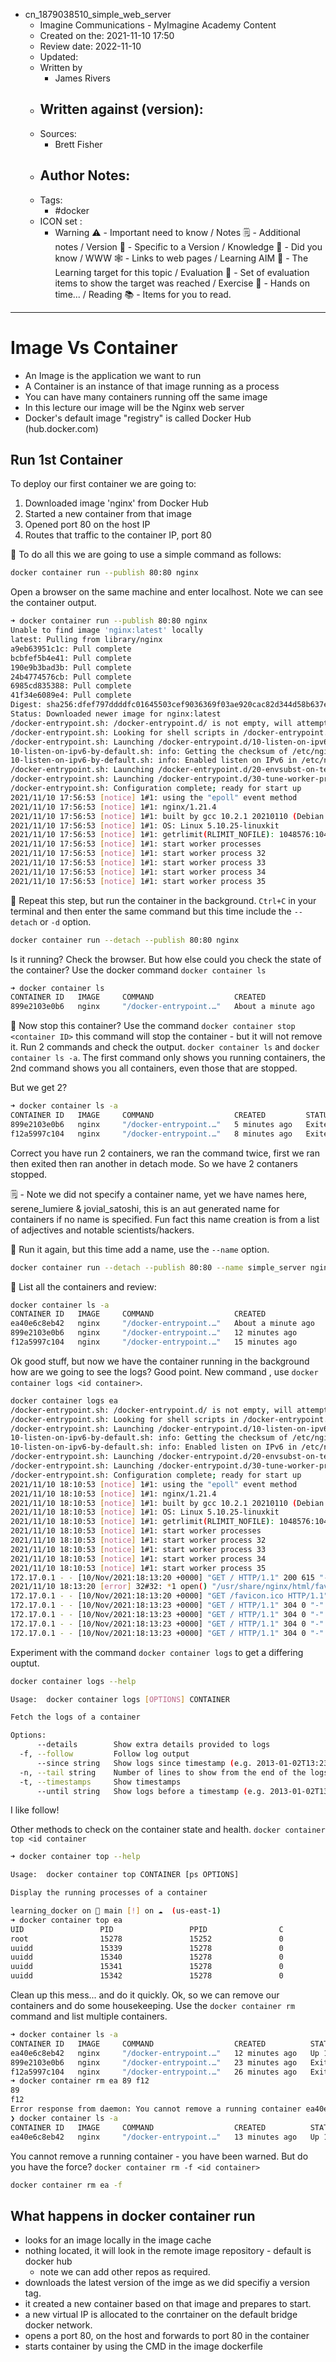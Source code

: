 - cn_1879038510_simple_web_server
	- Imagine Communications - MyImagine Academy Content
	- Created on the: 2021-11-10 17:50
	- Review date: 2022-11-10
	- Updated:
	- Written by 
		- James Rivers
	- Written against (version):
		- 
	- Sources: 
		- Brett Fisher
	- Author Notes: 
		- 
	- Tags: 
		- #docker
	- ICON set : 
		- Warning ⚠️ - Important need to know / Notes 🗒 - Additional notes / Version 🌱 - Specific to a Version / Knowledge 🧠 - Did you know / WWW 🕸 - Links to web pages / Learning AIM 🎯 - The Learning target for this topic / Evaluation 🧪 - Set of evaluation items to show the target was reached / Exercise 🤸 - Hands on time... /  Reading 📚  - Items for you to read. 
---
# Image Vs Container
- An Image is the application we want to run
- A Container is an instance of that image running as a process
- You can have many containers running off the same image
-  In this lecture our image will be the Nginx web server
-  Docker's default image "registry" is called Docker Hub (hub.docker.com)

## Run 1st Container
To deploy our first container we are going to:
1. Downloaded image 'nginx' from Docker Hub  
2. Started a new container from that image  
3. Opened port 80 on the host IP  
4. Routes that traffic to the container IP, port 80


🤸 To do all this we are going to use a simple command as follows: 
```bash
docker container run --publish 80:80 nginx
```

Open a browser on the same machine and enter localhost. Note we can see the container output.
```bash 
➜ docker container run --publish 80:80 nginx
Unable to find image 'nginx:latest' locally
latest: Pulling from library/nginx
a9eb63951c1c: Pull complete 
bcbfef5b4e41: Pull complete 
190e9b3bad3b: Pull complete 
24b4774576cb: Pull complete 
6985cd835388: Pull complete 
41f34e6089e4: Pull complete 
Digest: sha256:dfef797ddddfc01645503cef9036369f03ae920cac82d344d58b637ee861fda1
Status: Downloaded newer image for nginx:latest
/docker-entrypoint.sh: /docker-entrypoint.d/ is not empty, will attempt to perform configuration
/docker-entrypoint.sh: Looking for shell scripts in /docker-entrypoint.d/
/docker-entrypoint.sh: Launching /docker-entrypoint.d/10-listen-on-ipv6-by-default.sh
10-listen-on-ipv6-by-default.sh: info: Getting the checksum of /etc/nginx/conf.d/default.conf
10-listen-on-ipv6-by-default.sh: info: Enabled listen on IPv6 in /etc/nginx/conf.d/default.conf
/docker-entrypoint.sh: Launching /docker-entrypoint.d/20-envsubst-on-templates.sh
/docker-entrypoint.sh: Launching /docker-entrypoint.d/30-tune-worker-processes.sh
/docker-entrypoint.sh: Configuration complete; ready for start up
2021/11/10 17:56:53 [notice] 1#1: using the "epoll" event method
2021/11/10 17:56:53 [notice] 1#1: nginx/1.21.4
2021/11/10 17:56:53 [notice] 1#1: built by gcc 10.2.1 20210110 (Debian 10.2.1-6) 
2021/11/10 17:56:53 [notice] 1#1: OS: Linux 5.10.25-linuxkit
2021/11/10 17:56:53 [notice] 1#1: getrlimit(RLIMIT_NOFILE): 1048576:1048576
2021/11/10 17:56:53 [notice] 1#1: start worker processes
2021/11/10 17:56:53 [notice] 1#1: start worker process 32
2021/11/10 17:56:53 [notice] 1#1: start worker process 33
2021/11/10 17:56:53 [notice] 1#1: start worker process 34
2021/11/10 17:56:53 [notice] 1#1: start worker process 35
```

🤸 Repeat this step, but run the container in the background.  `Ctrl+C` in your terminal and then enter the same command but this time include the `--detach` or `-d` option. 

```bash
docker container run --detach --publish 80:80 nginx
```
Is it running? Check the browser.  But how else could you check the state of the container?  Use the docker command `docker container ls` 
```bash 
➜ docker container ls
CONTAINER ID   IMAGE     COMMAND                  CREATED              STATUS              PORTS                NAMES
899e2103e0b6   nginx     "/docker-entrypoint.…"   About a minute ago   Up About a minute   0.0.0.0:80->80/tcp   jovial_satoshi
```
🤸 Now stop this container?  Use the command `docker container stop <container ID>` this command will stop the container - but it will not remove it.  Run 2 commands and check the output.  `docker container ls` and `docker container ls -a`. The first command only shows you running containers, the 2nd command shows you all containers, even those that are stopped. 

But we get 2? 
```bash
➜ docker container ls -a
CONTAINER ID   IMAGE     COMMAND                  CREATED         STATUS                     PORTS     NAMES
899e2103e0b6   nginx     "/docker-entrypoint.…"   5 minutes ago   Exited (0) 2 minutes ago             jovial_satoshi
f12a5997c104   nginx     "/docker-entrypoint.…"   8 minutes ago   Exited (0) 5 minutes ago             serene_lumiere
```
Correct you have run 2 containers, we ran the command twice, first we ran then exited then ran another in detach mode. So we have 2 contaners stopped.  

 🗒  - Note we did not specify a container name, yet we have names here, serene_lumiere & jovial_satoshi, this is an aut generated name for containers if no name is specified. Fun fact this name creation is from a list of adjectives and notable scientists/hackers. 
 
🤸 Run it again, but this time add a name, use the `--name` option. 
```bash
docker container run --detach --publish 80:80 --name simple_server nginx 
```
🤸  List all the containers and review:
```bash
docker container ls -a                                                    
CONTAINER ID   IMAGE     COMMAND                  CREATED              STATUS                      PORTS                NAMES
ea40e6c8eb42   nginx     "/docker-entrypoint.…"   About a minute ago   Up About a minute           0.0.0.0:80->80/tcp   simple_server
899e2103e0b6   nginx     "/docker-entrypoint.…"   12 minutes ago       Exited (0) 9 minutes ago                         jovial_satoshi
f12a5997c104   nginx     "/docker-entrypoint.…"   15 minutes ago       Exited (0) 12 minutes ago                        serene_lumiere
```

Ok good stuff, but now we have the container running in the background how are we going to see the logs?  Good point.  New command , use `docker container logs <id container>`.
```bash 
docker container logs ea 
/docker-entrypoint.sh: /docker-entrypoint.d/ is not empty, will attempt to perform configuration
/docker-entrypoint.sh: Looking for shell scripts in /docker-entrypoint.d/
/docker-entrypoint.sh: Launching /docker-entrypoint.d/10-listen-on-ipv6-by-default.sh
10-listen-on-ipv6-by-default.sh: info: Getting the checksum of /etc/nginx/conf.d/default.conf
10-listen-on-ipv6-by-default.sh: info: Enabled listen on IPv6 in /etc/nginx/conf.d/default.conf
/docker-entrypoint.sh: Launching /docker-entrypoint.d/20-envsubst-on-templates.sh
/docker-entrypoint.sh: Launching /docker-entrypoint.d/30-tune-worker-processes.sh
/docker-entrypoint.sh: Configuration complete; ready for start up
2021/11/10 18:10:53 [notice] 1#1: using the "epoll" event method
2021/11/10 18:10:53 [notice] 1#1: nginx/1.21.4
2021/11/10 18:10:53 [notice] 1#1: built by gcc 10.2.1 20210110 (Debian 10.2.1-6) 
2021/11/10 18:10:53 [notice] 1#1: OS: Linux 5.10.25-linuxkit
2021/11/10 18:10:53 [notice] 1#1: getrlimit(RLIMIT_NOFILE): 1048576:1048576
2021/11/10 18:10:53 [notice] 1#1: start worker processes
2021/11/10 18:10:53 [notice] 1#1: start worker process 32
2021/11/10 18:10:53 [notice] 1#1: start worker process 33
2021/11/10 18:10:53 [notice] 1#1: start worker process 34
2021/11/10 18:10:53 [notice] 1#1: start worker process 35
172.17.0.1 - - [10/Nov/2021:18:13:20 +0000] "GET / HTTP/1.1" 200 615 "-" "Mozilla/5.0 (Macintosh; Intel Mac OS X 10.15; rv:94.0) Gecko/20100101 Firefox/94.0" "-"
2021/11/10 18:13:20 [error] 32#32: *1 open() "/usr/share/nginx/html/favicon.ico" failed (2: No such file or directory), client: 172.17.0.1, server: localhost, request: "GET /favicon.ico HTTP/1.1", host: "localhost", referrer: "http://localhost/"
172.17.0.1 - - [10/Nov/2021:18:13:20 +0000] "GET /favicon.ico HTTP/1.1" 404 153 "http://localhost/" "Mozilla/5.0 (Macintosh; Intel Mac OS X 10.15; rv:94.0) Gecko/20100101 Firefox/94.0" "-"
172.17.0.1 - - [10/Nov/2021:18:13:23 +0000] "GET / HTTP/1.1" 304 0 "-" "Mozilla/5.0 (Macintosh; Intel Mac OS X 10.15; rv:94.0) Gecko/20100101 Firefox/94.0" "-"
172.17.0.1 - - [10/Nov/2021:18:13:23 +0000] "GET / HTTP/1.1" 304 0 "-" "Mozilla/5.0 (Macintosh; Intel Mac OS X 10.15; rv:94.0) Gecko/20100101 Firefox/94.0" "-"
172.17.0.1 - - [10/Nov/2021:18:13:23 +0000] "GET / HTTP/1.1" 304 0 "-" "Mozilla/5.0 (Macintosh; Intel Mac OS X 10.15; rv:94.0) Gecko/20100101 Firefox/94.0" "-"
172.17.0.1 - - [10/Nov/2021:18:13:23 +0000] "GET / HTTP/1.1" 304 0 "-" "Mozilla/5.0 (Macintosh; Intel Mac OS X 10.15; rv:94.0) Gecko/20100101 Firefox/94.0" "-"
```

Experiment with the command `docker container logs` to get a differing ouptut. 
```bash
docker container logs --help

Usage:  docker container logs [OPTIONS] CONTAINER

Fetch the logs of a container

Options:
      --details        Show extra details provided to logs
  -f, --follow         Follow log output
      --since string   Show logs since timestamp (e.g. 2013-01-02T13:23:37Z) or relative (e.g. 42m for 42 minutes)
  -n, --tail string    Number of lines to show from the end of the logs (default "all")
  -t, --timestamps     Show timestamps
      --until string   Show logs before a timestamp (e.g. 2013-01-02T13:23:37Z) or relative (e.g. 42m for 42 minutes)
```

I like follow!

Other methods to check on the container state and health. `docker container top <id container`
```bash
➜ docker container top --help 

Usage:  docker container top CONTAINER [ps OPTIONS]

Display the running processes of a container

learning_docker on  main [!] on ☁️  (us-east-1) 
➜ docker container top ea    
UID                 PID                 PPID                C                   STIME               TTY                 TIME                CMD
root                15278               15252               0                   18:10               ?                   00:00:00            nginx: master process nginx -g daemon off;
uuidd               15339               15278               0                   18:10               ?                   00:00:00            nginx: worker process
uuidd               15340               15278               0                   18:10               ?                   00:00:00            nginx: worker process
uuidd               15341               15278               0                   18:10               ?                   00:00:00            nginx: worker process
uuidd               15342               15278               0                   18:10               ?                   00:00:00            nginx: worker process
```

Clean up this mess... and do it quickly. Ok, so we can remove our containers and do some housekeeping.  Use the `docker container rm` command and list multiple containers. 
```bash
➜ docker container ls -a      
CONTAINER ID   IMAGE     COMMAND                  CREATED          STATUS                      PORTS                NAMES
ea40e6c8eb42   nginx     "/docker-entrypoint.…"   12 minutes ago   Up 12 minutes               0.0.0.0:80->80/tcp   simple_server
899e2103e0b6   nginx     "/docker-entrypoint.…"   23 minutes ago   Exited (0) 21 minutes ago                        jovial_satoshi
f12a5997c104   nginx     "/docker-entrypoint.…"   26 minutes ago   Exited (0) 24 minutes ago                        serene_lumiere
➜ docker container rm ea 89 f12
89
f12
Error response from daemon: You cannot remove a running container ea40e6c8eb422c47ac2583ca9efdda761e4bf9df09b86dee1f39158b75eaa5c7. Stop the container before attempting removal or force remove
❯ docker container ls -a       
CONTAINER ID   IMAGE     COMMAND                  CREATED          STATUS          PORTS                NAMES
ea40e6c8eb42   nginx     "/docker-entrypoint.…"   13 minutes ago   Up 13 minutes   0.0.0.0:80->80/tcp   simple_server
```

You cannot remove a running container - you have been warned.  But do you have the force?  `docker container rm -f <id container>`
```bash
docker container rm ea -f 
```

## What happens in docker container run
- looks for an image locally in the image cache
- nothing located, it will look in the remote image repository - default is docker hub
	- note we can add other repos as required. 
- downloads the latest version of the imge as we did specifiy a version tag. 
- it created a new container based on that image and prepares to start. 
- a new virtual IP is allocated to the conrtainer on the default bridge docker network. 
- opens a port 80, on the host and forwards to port 80 in the container
- starts container by using the CMD in the image dockerfile





